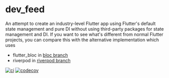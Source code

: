 # dev_feed

An attempt to create an industry-level Flutter app using Flutter's default state management and pure DI without using third-party packages for state management and DI. If you want to see what's different from normal Flutter projects, you can compare this with the alternative implementation which uses
- flutter_bloc in [bloc branch](https://github.com/htetlynnhtun/dev_feed/tree/bloc)
- riverpod in [riverpod branch](https://github.com/htetlynnhtun/dev_feed/tree/riverpod)

[![ci](https://github.com/htetlynnhtun/dev_feed/actions/workflows/main.yaml/badge.svg?event=pull_request)](https://github.com/htetlynnhtun/dev_feed/actions/workflows/main.yaml) [![codecov](https://codecov.io/github/htetlynnhtun/dev_feed/graph/badge.svg?token=ZN9JB6M0WS)](https://codecov.io/github/htetlynnhtun/dev_feed)

